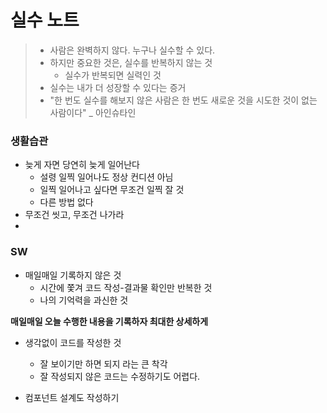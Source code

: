 # 실수 노트

> - 사람은 완벽하지 않다. 누구나 실수할 수 있다.
> - 하지만 중요한 것은, 실수를 반복하지 않는 것
>   - 실수가 반복되면 실력인 것
> - 실수는 내가 더 성장할 수 있다는 증거
> - "한 번도 실수를 해보지 않은 사람은 한 번도 새로운 것을 시도한 것이 없는 사람이다" _ 아인슈타인



### 생활습관

- 늦게 자면 당연히 늦게 일어난다
  - 설령 일찍 일어나도 정상 컨디션 아님
  - 일찍 일어나고 싶다면 무조건 일찍 잘 것 
  - 다른 방법 없다
- 무조건 씻고, 무조건 나가라
- 



### SW

- 매일매일 기록하지 않은 것
  - 시간에 쫓겨 코드 작성-결과물 확인만 반복한 것
  - 나의 기억력을 과신한 것

**매일매일 오늘 수행한 내용을 기록하자 최대한 상세하게**



- 생각없이 코드를 작성한 것
  - 잘 보이기만 하면 되지 라는 큰 착각
  - 잘 작성되지 않은 코드는 수정하기도 어렵다.



- 컴포넌트 설계도 작성하기
